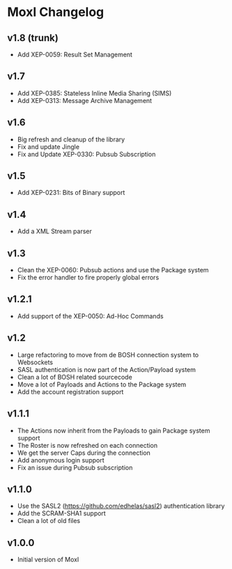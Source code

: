 Moxl Changelog
================

v1.8 (trunk)
---------------------------
* Add XEP-0059: Result Set Management

v1.7
---------------------------
* Add XEP-0385: Stateless Inline Media Sharing (SIMS)
* Add XEP-0313: Message Archive Management

v1.6
---------------------------
 * Big refresh and cleanup of the library
 * Fix and update Jingle
 * Fix and Update XEP-0330: Pubsub Subscription

v1.5
---------------------------
 * Add XEP-0231: Bits of Binary support

v1.4
---------------------------
 * Add a XML Stream parser

v1.3
---------------------------
 * Clean the XEP-0060: Pubsub actions and use the Package system
 * Fix the error handler to fire properly global errors

v1.2.1
---------------------------
 * Add support of the XEP-0050: Ad-Hoc Commands

v1.2
---------------------------
 * Large refactoring to move from de BOSH connection system to Websockets
 * SASL authentication is now part of the Action/Payload system
 * Clean a lot of BOSH related sourcecode
 * Move a lot of Payloads and Actions to the Package system
 * Add the account registration support

v1.1.1
---------------------------
 * The Actions now inherit from the Payloads to gain Package system support
 * The Roster is now refreshed on each connection
 * We get the server Caps during the connection
 * Add anonymous login support
 * Fix an issue during Pubsub subscription

v1.1.0
---------------------------

 * Use the SASL2 (https://github.com/edhelas/sasl2) authentication library
 * Add the SCRAM-SHA1 support
 * Clean a lot of old files

v1.0.0
---------------------------

 * Initial version of Moxl
